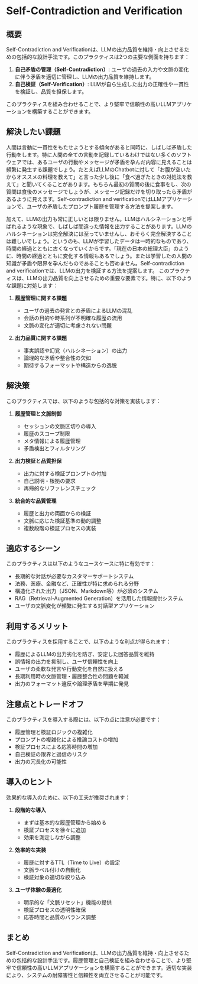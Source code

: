 # Self-Contradiction and Verification

## 概要

Self-Contradiction and Verificationは、LLMの出力品質を維持・向上させるための包括的な設計手法です。このプラクティスは2つの主要な側面を持ちます：

1. **自己矛盾の管理（Self-Contradiction）**: ユーザの過去の入力や文脈の変化に伴う矛盾を適切に管理し、LLMの出力品質を維持します。
2. **自己検証（Self-Verification）**: LLMが自ら生成した出力の正確性や一貫性を検証し、品質を担保します。

このプラクティスを組み合わせることで、より堅牢で信頼性の高いLLMアプリケーションを構築することができます。

## 解決したい課題

人間は言動に一貫性をもたせようとする傾向があると同時に、しばしば矛盾した行動をします。特に人間の全ての言動を記録しているわけではない多くのソフトウェアでは、あるユーザの行動やメッセージが矛盾を孕んだ内容に見えることは頻繁に発生する課題でしょう。たとえばLLMのChatbotに対して「お腹が空いたからオススメの料理を教えて」と言った少し後に「食べ過ぎたときの対処法を教えて」と聞いてくることがあります。もちろん最初の質問の後に食事をし、次の質問は食後のメッセージでしょうが、メッセージ記録だけを切り取ったら矛盾があるように見えます。Self-contradiction and verificationではLLMアプリケーションで、ユーザの矛盾したプロンプト履歴を管理する方法を提案します。

加えて、LLMの出力も常に正しいとは限りません。LLMはハルシネーションと呼ばれるような現象で、しばしば間違った情報を出力することがあります。LLMのハルシネーションは完全解決には至っていませんし、おそらく完全解決することは難しいでしょう。というのも、LLMが学習したデータは一時的なものであり、時間の経過とともに古くなっていくからです。「現在の日本の総理大臣」のように、時間の経過とともに変化する情報もあるでしょう。または学習したの人間の知識が矛盾や限界を孕んだものであることも否めません。Self-contradiction and verificationでは、LLMの出力を検証する方法を提案します。
このプラクティスは、LLMの出力品質を向上させるための重要な要素です。特に、以下のような課題に対処します：

1. **履歴管理に関する課題**
   - ユーザの過去の発言との矛盾によるLLMの混乱
   - 会話の目的や時系列が不明確な履歴の流用
   - 文脈の変化が適切に考慮されない問題

2. **出力品質に関する課題**
   - 事実誤認や幻覚（ハルシネーション）の出力
   - 論理的な矛盾や整合性の欠如
   - 期待するフォーマットや構造からの逸脱

## 解決策

このプラクティスでは、以下のような包括的な対策を実装します：

1. **履歴管理と文脈制御**
   - セッションの文脈区切りの導入
   - 履歴のスコープ制限
   - メタ情報による履歴管理
   - 矛盾検出とフィルタリング

2. **出力検証と品質担保**
   - 出力に対する検証プロンプトの付加
   - 自己説明・根拠の要求
   - 再帰的なリファレンスチェック

3. **統合的な品質管理**
   - 履歴と出力の両面からの検証
   - 文脈に応じた検証基準の動的調整
   - 複数段階の検証プロセスの実装

## 適応するシーン

このプラクティスは以下のようなユースケースに特に有効です：

- 長期的な対話が必要なカスタマーサポートシステム
- 法務、医療、金融など、正確性が特に求められる分野
- 構造化された出力（JSON、Markdown等）が必須のシステム
- RAG（Retrieval-Augmented Generation）を活用した情報提供システム
- ユーザの文脈変化が頻繁に発生する対話型アプリケーション

## 利用するメリット

このプラクティスを採用することで、以下のような利点が得られます：

- 履歴によるLLMの出力劣化を防ぎ、安定した回答品質を維持
- 誤情報の出力を抑制し、ユーザ信頼性を向上
- ユーザの柔軟な発言や行動変化を自然に扱える
- 長期利用時の文脈管理・履歴整合性の問題を軽減
- 出力のフォーマット違反や論理矛盾を早期に発見

## 注意点とトレードオフ

このプラクティスを導入する際には、以下の点に注意が必要です：

- 履歴管理と検証ロジックの複雑化
- プロンプトの複雑化による推論コストの増加
- 検証プロセスによる応答時間の増加
- 自己検証の限界と過信のリスク
- 出力の冗長化の可能性

## 導入のヒント

効果的な導入のために、以下の工夫が推奨されます：

1. **段階的な導入**
   - まずは基本的な履歴管理から始める
   - 検証プロセスを徐々に追加
   - 効果を測定しながら調整

2. **効率的な実装**
   - 履歴に対するTTL（Time to Live）の設定
   - 文脈ラベル付けの自動化
   - 検証対象の適切な絞り込み

3. **ユーザ体験の最適化**
   - 明示的な「文脈リセット」機能の提供
   - 検証プロセスの透明性確保
   - 応答時間と品質のバランス調整

## まとめ

Self-Contradiction and Verificationは、LLMの出力品質を維持・向上させるための包括的な設計手法です。履歴管理と自己検証を組み合わせることで、より堅牢で信頼性の高いLLMアプリケーションを構築することができます。適切な実装により、システムの耐障害性と信頼性を両立させることが可能です。